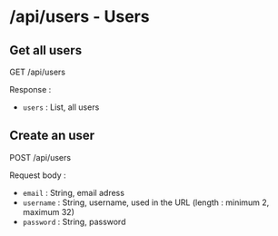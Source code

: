 # /api/users - Users

## Get all users

GET /api/users

Response :

- `users` : List, all users

## Create an user

POST /api/users

Request body :

- `email` : String, email adress
- `username` : String, username, used in the URL (length : minimum 2, maximum 32)
- `password` : String, password
